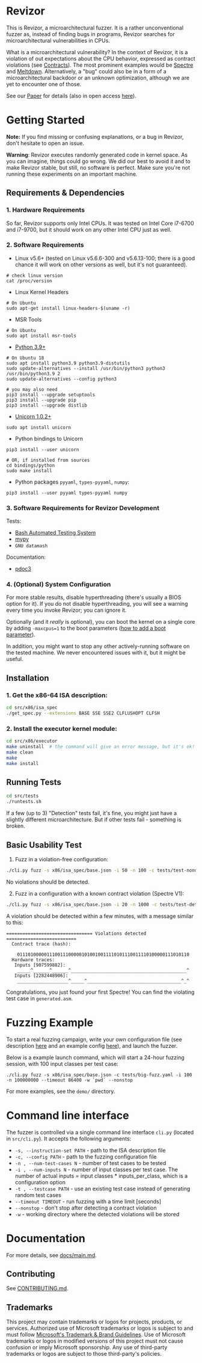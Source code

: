 # Revizor

This is Revizor, a microarchitectural fuzzer.
It is a rather unconventional fuzzer as, instead of finding bugs in programs, Revizor searches for microarchitectural vulnerabilities in CPUs.

What is a microarchitectural vulnerability?
In the context of Revizor, it is a violation of out expectations about the CPU behavior, expressed as contract violations (see [Contracts](https://arxiv.org/abs/2006.03841)).
The most prominent examples would be [Spectre](https://spectreattack.com/) and [Meltdown](https://meltdownattack.com/).
Alternatively, a "bug" could also be in a form of a microarchitectural backdoor or an unknown optimization, although we are yet to encounter one of those.

See our [Paper](https://dl.acm.org/doi/10.1145/3503222.3507729) for details (also in open access [here](https://arxiv.org/abs/2105.06872)).

# Getting Started

**Note:** If you find missing or confusing explanations, or a bug in Revizor, don't hesitate to open an issue.

**Warning**: Revizor executes randomly generated code in kernel space.
As you can imagine, things could go wrong.
We did our best to avoid it and to make Revizor stable, but still, no software is perfect.
Make sure you're not running these experiments on an important machine.

## Requirements & Dependencies

### 1. Hardware Requirements

So far, Revizor supports only Intel CPUs. It was tested on Intel Core i7-6700 and i7-9700, but it should work on any other Intel CPU just as well.

### 2. Software Requirements

* Linux v5.6+ (tested on Linux v5.6.6-300 and v5.6.13-100; there is a good chance it will work on other versions as well, but it's not guaranteed).

```shell
# check linux version
cat /proc/version
```

* Linux Kernel Headers

```shell
# On Ubuntu
sudo apt-get install linux-headers-$(uname -r)
```

* MSR Tools

```shell
# On Ubuntu
sudo apt install msr-tools
```

* [Python 3.9+](https://www.python.org/downloads/)

```shell
# On Ubuntu 18
sudo apt install python3.9 python3.9-distutils
sudo update-alternatives --install /usr/bin/python3 python3 /usr/bin/python3.9 2
sudo update-alternatives --config python3

# you may also need
pip3 install --upgrade setuptools
pip3 install --upgrade pip
pip3 install --upgrade distlib
```

* [Unicorn 1.0.2+](https://www.unicorn-engine.org/docs/)

```shell
sudo apt install unicorn
```

* Python bindings to Unicorn

```shell
pip3 install --user unicorn

# OR, if installed from sources
cd bindings/python
sudo make install
```

* Python packages `pyyaml`, `types-pyyaml`, `numpy`:

```shell
pip3 install --user pyyaml types-pyyaml numpy
```

### 3. Software Requirements for Revizor Development

Tests: 
* [Bash Automated Testing System](https://bats-core.readthedocs.io/en/latest/index.html)
* [mypy](https://mypy.readthedocs.io/en/latest/getting_started.html#installing-and-running-mypy)
* `GNU datamash`

Documentation:
* [pdoc3](https://pypi.org/project/pdoc3/)

### 4. (Optional) System Configuration

For more stable results, disable hyperthreading (there's usually a BIOS option for it).
If you do not disable hyperthreading, you will see a warning every time you invoke Revizor; you can ignore it.

Optionally (and it *really* is optional), you can boot the kernel on a single core by adding `-maxcpus=1` to the boot parameters ([how to add a boot parameter](https://wiki.ubuntu.com/Kernel/KernelBootParameters)). 

In addition, you might want to stop any other actively-running software on the tested machine. We never encountered issues with it, but it might be useful.

## Installation

### 1. Get the x86-64 ISA description:

```bash
cd src/x86/isa_spec
./get_spec.py --extensions BASE SSE SSE2 CLFLUSHOPT CLFSH
```

### 2. Install the executor kernel module:

```bash
cd src/x86/executor
make uninstall  # the command will give an error message, but it's ok!
make clean
make
make install
```

## Running Tests

```bash
cd src/tests
./runtests.sh
```

If a few (up to 3) "Detection" tests fail, it's fine, you might just have a slightly different microarchitecture. But if other tests fail - something is broken.

## Basic Usability Test

1. Fuzz in a violation-free configuration:
```bash
./cli.py fuzz -s x86/isa_spec/base.json -i 50 -n 100 -c tests/test-nondetection.yaml
```

No violations should be detected.

2. Fuzz in a configuration with a known contract violation (Spectre V1):
```bash
./cli.py fuzz -s x86/isa_spec/base.json -i 20 -n 1000 -c tests/test-detection.yaml
```

A violation should be detected within a few minutes, with a message similar to this:

```
================================ Violations detected ==========================
  Contract trace (hash):

    0111010000011100111000001010010011110101110011110100000111010110
  Hardware traces:
   Inputs [907599882]:
    _____^______^______^___________________________________________^
   Inputs [2282448906]:
    ___________________^_____^___________________________________^_^

```

Congratulations, you just found your first Spectre! You can find the violating test case in `generated.asm`.

# Fuzzing Example

To start a real fuzzing campaign, write your own configuration file (see description [here](docs/config.md) and an example config [here](src/tests/big-fuzz.yaml)), and launch the fuzzer.

Below is a example launch command, which will start a 24-hour fuzzing session, with 100 input classes per test case:

```shell
./cli.py fuzz -s x86/isa_spec/base.json -c tests/big-fuzz.yaml -i 100 -n 100000000 --timeout 86400 -w `pwd` --nonstop
```

For more examples, see the `demo/` directory.

# Command line interface

The fuzzer is controlled via a single command line interface `cli.py` (located in `src/cli.py`). It accepts the following arguments:

* `-s, --instruction-set PATH` - path to the ISA description file
* `-c, --config PATH` - path to the fuzzing configuration file
* `-n , --num-test-cases N` - number of test cases to be tested
* `-i , --num-inputs N` - number of input classes per test case. The number of actual inputs = input classes * inputs_per_class, which is a configuration option
* `-t , --testcase PATH` - use an existing test case instead of generating random test cases
* `--timeout TIMEOUT` - run fuzzing with a time limit [seconds]
* `--nonstop` - don't stop after detecting a contract violation
* `-w` - working directory where the detected violations will be stored

# Documentation

For more details, see [docs/main.md](docs/main.md).

## Contributing

See [CONTRIBUTING.md](CONTRIBUTING.md).

## Trademarks

This project may contain trademarks or logos for projects, products, or services. Authorized use of Microsoft 
trademarks or logos is subject to and must follow 
[Microsoft's Trademark & Brand Guidelines](https://www.microsoft.com/en-us/legal/intellectualproperty/trademarks/usage/general).
Use of Microsoft trademarks or logos in modified versions of this project must not cause confusion or imply Microsoft sponsorship.
Any use of third-party trademarks or logos are subject to those third-party's policies.

